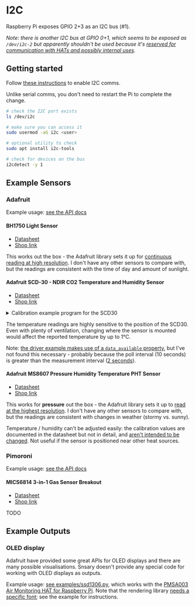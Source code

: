 # I2C

Raspberry Pi exposes GPIO 2+3 as an I2C bus (#1).

_Note: there is another I2C bus at GPIO 0+1, which seems to be exposed as `/dev/i2c-2` but apparently shouldn't be used because it's [reserved for communication with HATs and possibly internal uses](https://raspberrypi.stackexchange.com/questions/50348/what-are-the-id-eeprom-pins-and-what-can-they-be-used-for)._

## Getting started

Follow [these instructions](https://github.com/sbcshop/Air-Monitoring-HAT#enable-i2c-and-serial-interface) to enable I2C comms.

Unlike serial comms, you don't need to restart the Pi to complete the change.

```bash
# check the I2C port exists
ls /dev/i2c

# make sure you can access it
sudo usermod -aG i2c <user>

# optional utility to check
sudo apt install i2c-tools

# check for devices on the bus
i2cdetect -y 1
```

## Example Sensors

### Adafruit

Example usage: [see the API docs](https://snsary.readthedocs.io/en/latest/autoapi/snsary/contrib/adafruit/index.html)

#### BH1750 Light Sensor

- [Datasheet](https://cdn-learn.adafruit.com/downloads/pdf/adafruit-bh1750-ambient-light-sensor.pdf)
- [Shop link](https://thepihut.com/products/adafruit-bh1750-light-sensor-stemma-qt-qwiic)

This works out the box - the Adafruit library sets it up for [continuous reading at high resolution](https://github.com/adafruit/Adafruit_CircuitPython_BH1750/blob/9d5fabd77185a81cf06451b3fbdbaf518a1f4727/adafruit_bh1750.py#L195-L196). I don't have any other sensors to compare with, but the readings are consistent with the time of day and amount of sunlight.

#### Adafruit SCD-30 - NDIR CO2 Temperature and Humidity Sensor

- [Datasheet](https://cdn-learn.adafruit.com/assets/assets/000/098/461/original/Sensirion_CO2_Sensors_SCD30_Datasheet.pdf?1609871944)
- [Shop link](https://thepihut.com/products/adafruit-scd-30-ndir-co2-temperature-and-humidity-sensor)

<details>
<summary>Calibration example program for the SCD30</summary>

```python
import board
import adafruit_scd30

i2c = board.I2C()
device = adafruit_scd30.SCD30(i2c, address=0x61)

# Leave as-is (0). Changing the pressure had no
# noticeable effect on the reported CO2 readings.
# device.ambient_pressure = 0  # original was "0"

# Disable auto calibration of CO2. This relies on
# daily, prolongued exposure to fresh air, which
# isn't a reliable assumption for a typical home.
device.self_calibration_enabled = False

# Run this after exposing the device to fresh air
# for 30 minutes i.e. next to an open window. May
# need to repeat to get "400" as the average.
device.forced_recalibration_reference = 400

# This is a negative offset to compensate for the
# local heating of the circuit board. I use an
# analogue, indoor thermometer for comparison.
device.temperature_offset = 5  # original was "0"
```
</details>

The temperature readings are highly sensitive to the position of the SCD30. Even with plenty of ventilation, changing where the sensor is mounted would affect the reported temperature by up to 1°C.

Note: [the driver example makes use of a `data_available` property](https://github.com/adafruit/Adafruit_CircuitPython_SCD30/blob/b3d9bd141ae86ec4f871ae42a35d208003672c02/examples/scd30_simpletest.py#L17), but I've not found this necessary - probably because the poll interval (10 seconds) is greater than the measurement interval ([2 seconds](https://github.com/adafruit/Adafruit_CircuitPython_SCD30/blob/b3d9bd141ae86ec4f871ae42a35d208003672c02/adafruit_scd30.py#L98)).

#### Adafruit MS8607 Pressure Humidity Temperature PHT Sensor

- [Datasheet](https://www.te.com/commerce/DocumentDelivery/DDEController?Action=showdoc&DocId=Data+Sheet%7FMS8607-02BA01%7FB3%7Fpdf%7FEnglish%7FENG_DS_MS8607-02BA01_B3.pdf%7FCAT-BLPS0018)
- [Shop link](https://thepihut.com/products/adafruit-ms8607-pressure-humidity-temperature-pht-sensor)

This works for **pressure** out the box - the Adafruit library sets it up to [read at the highest resolution](https://github.com/adafruit/Adafruit_CircuitPython_MS8607/blob/1d08d0d09f0c556c71bb19c9816e6efb59aead65/adafruit_ms8607.py#L180-L185). I don't have any other sensors to compare with, but the readings are consistent with changes in weather (stormy vs. sunny).

Temperature / humidity can't be adjusted easily: the calibration values are documented in the datasheet but not in detail, and [aren't intended to be changed](https://github.com/adafruit/Adafruit_CircuitPython_MS8607/blob/1d08d0d09f0c556c71bb19c9816e6efb59aead65/adafruit_ms8607.py#L210). Not useful if the sensor is positioned near other heat sources.

### Pimoroni

Example usage: [see the API docs](https://snsary.readthedocs.io/en/latest/autoapi/snsary/contrib/pimoroni/index.html)

#### MICS6814 3-in-1 Gas Sensor Breakout

- [Datasheet](https://www.sgxsensortech.com/content/uploads/2015/02/1143_Datasheet-MiCS-6814-rev-8.pdf)
- [Shop link](https://thepihut.com/products/mics6814-3-in-1-gas-sensor-breakout-co-no2-nh3)

TODO

## Example Outputs

### OLED display

Adafruit have provided some great APIs for OLED displays and there are many possible visualisations. Snsary doesn't provide any special code for working with OLED displays as outputs.

Example usage: [see examples/ssd1306.py](../examples/ssd1306.py), which works with the [PMSA003 Air Monitoring HAT for Raspberry Pi](https://thepihut.com/products/air-monitoring-hat-for-raspberry-pi-pmsa003). Note that the rendering library [needs a specific font](https://github.com/adafruit/Adafruit_CircuitPython_framebuf/blob/043d8a75004d81e0326a6ac42ca4f71d1de94ac4/adafruit_framebuf.py#L383); see the example for instructions.
